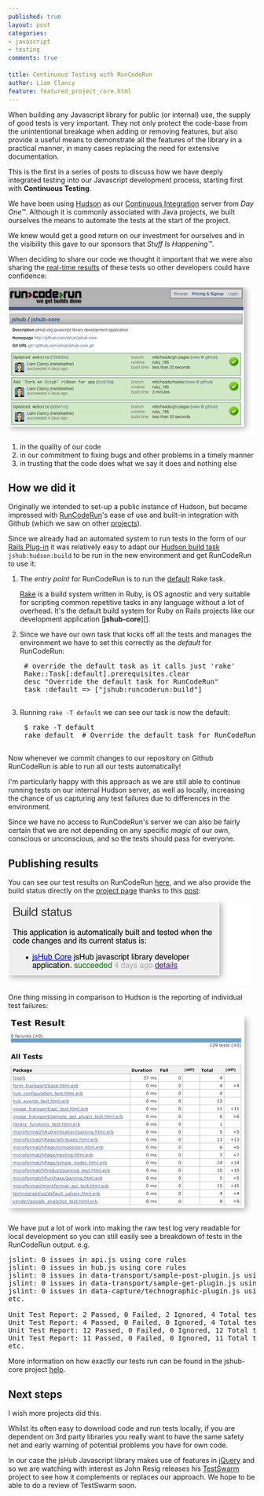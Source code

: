 ```yaml
--- 
published: true
layout: post
categories: 
- javascript
- testing
comments: true

title: Continuous Testing with RunCodeRun
author: Liam Clancy
feature: featured_project_core.html
--- 
```


When building any Javascript library for public (or internal) use, the supply of good tests is very important. They not only protect the code-base from the unintentional breakage when adding or removing features, but also provide a useful means to demonstrate all the features of the library in a practical manner, in many cases replacing the need for extensive documentation.

This is the first in a series of posts to discuss how we have deeply integrated testing into our Javascript development process, starting first with **Continuous Testing**.

We have been using [Hudson][] as our [Continuous Integration][ci] server from *Day One&trade;*. Although it is commonly associated with Java projects, we built ourselves the means to automate the tests at the start of the project. 

We knew would get a good return on our investment for ourselves and in the visibility this gave to our sponsors that *Stuff Is Happening&trade;*.

  [hudson]: https://hudson.dev.java.net/
  [ci]: http://en.wikipedia.org/wiki/Continuous_integration

When deciding to share our code we thought it important that we were also sharing the [real-time results][results] of these tests so other developers could have confidence:

![RunCodeRun real-time results](/images/posts/2009-08/runcoderun_results.png)

1. in the quality of our code
1. in our commitment to fixing bugs and other problems in a timely manner
1. in trusting that the code does what we say it does and nothing else

## How we did it

Originally we intended to set-up a public instance of Hudson, but became impressed with [RunCodeRun][rcr]'s ease of use and built-in integration with Github (which we saw on other [projects][rcr-blue-ridge]).

  [rcr]: http://runcoderun.com/
  [rcr-blue-ridge]: http://runcoderun.com/relevance/blue-ridge
  
Since we already had an automated system to run tests in the form of our [Rails Plug-in][plugin] it was relatively easy to adapt our [Hudson build task][src-hudson-rake] `jshub:hudson:build` to be run in the new environment and get RunCodeRun to use it:

1. The *entry point* for RunCodeRun is to run the [default][rcr-doc-default] Rake task. 

    [Rake][] is a build system written in Ruby, is OS agnostic and very suitable for scripting common repetitive tasks in any language without a lot of overhead. It's the default build system for Ruby on Rails projects like our development application [**jshub-core**][].

1. Since we have our own task that kicks off all the tests and manages the environment we have to set this correctly as the *default* for RunCodeRun:

    <pre class="brush: ruby; gutter: false;">
    # override the default task as it calls just 'rake'
    Rake::Task[:default].prerequisites.clear
    desc "Override the default task for RunCodeRun"
    task :default => ["jshub:runcoderun:build"]
    </pre>

1. Running `rake -T default` we can see our task is now the default:

    <pre class="brush: bash; gutter: false;">
    $ rake -T default
    rake default  # Override the default task for RunCodeRun
    </pre>

  [plugin]: http://github.com/jshub/jshub-core/tree/master/vendor/plugins/jshub_javascript_tester
  [src-hudson-rake]: http://github.com/jshub/jshub-core/blob/master/vendor/plugins/jshub_javascript_tester/tasks/hudson.rake
  [src-rcr-rake]: http://github.com/jshub/jshub-core/blob/master/vendor/plugins/jshub_javascript_tester/tasks/runcoderun.rake
  [rcr-doc-default]: http://support.runcoderun.com/faqs/builds/top-level-rakefile-and-default-task
  [rake]: http://rake.rubyforge.org/
  [jshub-core]: http://github.com/jshub/jshub-core

Now whenever we commit changes to our repository on Github RunCodeRun is able to run all our tests automatically! 

I'm particularly happy with this approach as we are still able to continue running tests on our internal Hudson server, as well as locally, increasing the chance of us capturing any test failures due to differences in the environment. 

Since we have no access to RunCodeRun's server we can also be fairly certain that we are not depending on any specific *magic* of our own, conscious or unconscious, and so the tests should pass for everyone.

## Publishing results

You can see our test results on RunCodeRun [here][results], and we also provide the build status directly on the [project page][build-status] thanks to this [post](http://abedra.github.com/2009/06/05/getting-rcr-status-for-a-specific-project.html):

![Project build status](/images/posts/2009-08/build_status.png)

  [results]: http://runcoderun.com/jshub/jshub-core
  [build-status]: https://jshub.org/core/website/

One thing missing in comparison to Hudson is the reporting of individual test failures:

![Hudson results](/images/posts/2009-08/hudson_results.png)

We have put a lot of work into making the raw test log very readable for local development so you can still easily see a breakdown of tests in the RunCodeRun output. e.g.

<pre class="brush: text; gutter: false;">
jslint: 0 issues in api.js using core rules
jslint: 0 issues in hub.js using core rules
jslint: 0 issues in data-transport/sample-post-plugin.js using adsafe rules
jslint: 0 issues in data-transport/sample-get-plugin.js using adsafe rules
jslint: 0 issues in data-capture/technographic-plugin.js using adsafe rules
etc.

Unit Test Report: 2 Passed, 0 Failed, 2 Ignored, 4 Total tests in 23ms for form_transport/base.html.erb
Unit Test Report: 4 Passed, 0 Failed, 0 Ignored, 4 Total tests in 7ms for hub_configuration_test.html.erb
Unit Test Report: 12 Passed, 0 Failed, 0 Ignored, 12 Total tests in 32ms for hub_events_test.html.erb
Unit Test Report: 11 Passed, 0 Failed, 0 Ignored, 11 Total tests in 43ms for image_transport/api_test.html.erb
etc.
</pre>

More information on how exactly our tests run can be found in the jshub-core project [help](http://jshub.org/core/website/help/testing_plugin.html#running_the_unit_tests_in_a_headless_browser).

## Next steps

I wish more projects did this. 

Whilst its often easy to download code and run tests locally, if you are dependent on 3rd party libraries you really want to have the same safety net and early warning of potential problems you have for own code.

In our case the jsHub Javascript library makes use of features in [jQuery][] and so we are watching with interest as John Resig releases his [TestSwarm][] project to see how it complements or replaces our approach. We hope to be able to do a review of TestSwarm soon.

  [jquery]: http://jquery.com/
  [testswarm]: http://testswarm.com/